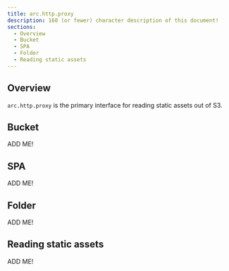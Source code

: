 ```yaml
---
title: arc.http.proxy
description: 160 (or fewer) character description of this document!
sections:
  - Overview
  - Bucket
  - SPA
  - Folder
  - Reading static assets
---
```


## Overview

`arc.http.proxy` is the primary interface for reading static assets out of S3. 


## Bucket

ADD ME!


## SPA

ADD ME!


## Folder

ADD ME!


## Reading static assets

ADD ME!

